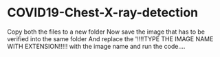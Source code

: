 # COVID19-Chest-X-ray-detection
Copy both the files to a new folder 
Now save the image that has to be verified into the same folder
And replace the '!!!!TYPE THE IMAGE NAME WITH EXTENSION!!!!! with the image name and run the code....
